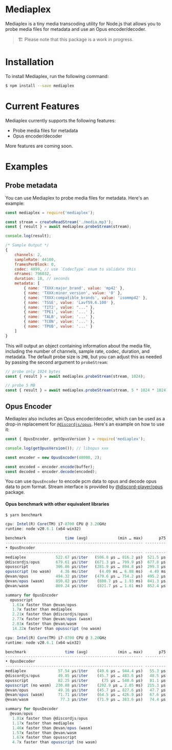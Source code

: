 # Mediaplex

Mediaplex is a tiny media transcoding utility for Node.js that allows you to probe media files for metadata and use an Opus encoder/decoder.

> 🏗️ Please note that this package is a work in progress.

# Installation

To install Mediaplex, run the following command:

```sh
$ npm install --save mediaplex
```

# Current Features

Mediaplex currently supports the following features:

- Probe media files for metadata
- Opus encoder/decoder

More features are coming soon.

# Examples

## Probe metadata

You can use Mediaplex to probe media files for metadata. Here's an example:

```js
const mediaplex = require('mediaplex');

const stream = createReadStream('./media.mp3');
const { result } = await mediaplex.probeStream(stream);

console.log(result);

/* Sample Output */
{
    channels: 2,
    sampleRate: 44100,
    framesPerBlock: 0,
    codec: 4099, // use `CodecType` enum to validate this
    nFrames: 796032,
    duration: 18, // seconds
    metadata: [
        { name: 'TXXX:major_brand', value: 'mp42' },
        { name: 'TXXX:minor_version', value: '0' },
        { name: 'TXXX:compatible_brands', value: 'isommp42' },
        { name: 'TSSE', value: 'Lavf59.6.100' },
        { name: 'TIT2', value: "..." },
        { name: 'TPE1', value: '...' },
        { name: 'TALB', value: '...' },
        { name: 'TCON', value: '...' },
        { name: 'TPUB', value: '...' }
    ]
}
```

This will output an object containing information about the media file, including the number of channels, sample rate, codec, duration, and metadata.
The default probe size is `2MB`, but you can adjust this as needed by passing the second argument to `probeStream`:

```js
// probe only 1024 bytes
const { result } = await mediaplex.probeStream(stream, 1024);

// probe 5 MB
const { result } = await mediaplex.probeStream(stream, 5 * 1024 * 1024);
```

## Opus Encoder

Mediaplex also includes an Opus encoder/decoder, which can be used as a drop-in replacement for [`@discordjs/opus`](https://github.com/discordjs/opus). Here's an example on how to use it:

```js
const { OpusEncoder, getOpusVersion } = require('mediaplex');

console.log(getOpusVersion()); // libopus xxx

const encoder = new OpusEncoder(48000, 2);

const encoded = encoder.encode(buffer);
const decoded = encoder.decode(encoded);
```

You can use `OpusEncoder` to encode pcm data to opus and decode opus data to pcm format. Stream interface is provided by [@discord-player/opus](https://npm.im/@discord-player/opus) package.

#### Opus benchmark with other equivalent libraries

```js
$ yarn benchmark

cpu: Intel(R) Core(TM) i7-8700 CPU @ 3.20GHz
runtime: node v20.6.1 (x64-win32)

benchmark                 time (avg)             (min … max)       p75       p99      p995
------------------------------------------------------------ -----------------------------
• OpusEncoder
------------------------------------------------------------ -----------------------------
mediaplex             522.67 µs/iter   (506.8 µs … 816.2 µs)  521.5 µs  645.6 µs  726.6 µs
@discordjs/opus       679.61 µs/iter   (671.3 µs … 799.9 µs)  677.8 µs  750.2 µs  770.9 µs
opusscript            306.86 µs/iter   (281.9 µs … 894.8 µs)  299.3 µs  619.8 µs  695.5 µs
opusscript (no wasm)    4.36 ms/iter     (4.09 ms … 6.08 ms)   4.49 ms   4.94 ms   6.08 ms
@evan/opus            494.32 µs/iter   (479.6 µs … 754.2 µs)  495.2 µs  632.9 µs  694.2 µs
@evan/opus (wasm)     850.82 µs/iter    (800.7 µs … 1.93 ms)  841.3 µs   1.46 ms   1.61 ms
@evan/wasm            869.24 µs/iter    (821.7 µs … 1.61 ms)  852.4 µs   1.39 ms   1.48 ms

summary for OpusEncoder
  opusscript
   1.61x faster than @evan/opus
   1.7x faster than mediaplex
   2.21x faster than @discordjs/opus
   2.77x faster than @evan/opus (wasm)
   2.83x faster than @evan/wasm
   14.22x faster than opusscript (no wasm)

cpu: Intel(R) Core(TM) i7-8700 CPU @ 3.20GHz
runtime: node v20.6.1 (x64-win32)

benchmark                 time (avg)             (min … max)       p75       p99      p995
------------------------------------------------------------ -----------------------------
• OpusDecoder
------------------------------------------------------------ -----------------------------
mediaplex              57.54 µs/iter    (49.6 µs … 944.4 µs)   55.3 µs  103.4 µs  116.5 µs
@discordjs/opus        49.85 µs/iter    (45.7 µs … 483.6 µs)   48.5 µs  134.7 µs  140.5 µs
opusscript             82.25 µs/iter      (75 µs … 540.6 µs)   81.1 µs  143.4 µs    157 µs
opusscript (no wasm)  230.88 µs/iter    (202.9 µs … 2.05 ms)  215.3 µs  532.3 µs  594.9 µs
@evan/opus             49.16 µs/iter    (45.7 µs … 827.6 µs)   47.7 µs  132.6 µs    137 µs
@evan/opus (wasm)      71.71 µs/iter    (64.5 µs … 426.9 µs)   67.6 µs  208.1 µs  230.4 µs
@evan/wasm              77.3 µs/iter    (71.9 µs … 383.6 µs)   74.4 µs  162.4 µs  169.4 µs

summary for OpusDecoder
  @evan/opus
   1.01x faster than @discordjs/opus
   1.17x faster than mediaplex
   1.46x faster than @evan/opus (wasm)
   1.57x faster than @evan/wasm
   1.67x faster than opusscript
   4.7x faster than opusscript (no wasm)
```
